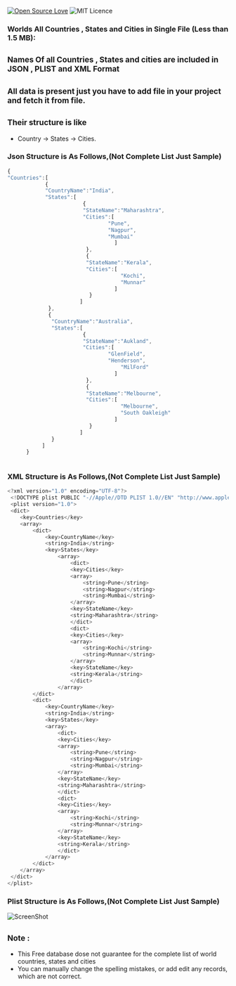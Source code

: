 [![Open Source Love](https://badges.frapsoft.com/os/v1/open-source.png?v=103)](https://github.com/ellerbrock/open-source-badges/)          ![MIT Licence](https://img.shields.io/badge/Lisence-Apache%202.0-brightgreen.svg)

### Worlds All Countries , States and Cities in Single File (Less than 1.5 MB):

<sub>Names Of all Countries , States and cities are included in JSON , PLIST and XML Format</sub>
-
<sub>All data is present just you have to add file in your project and fetch it from file.</sub>
-
<sub>Their structure is like</sub>
-
* Country -> States -> Cities.

### Json Structure is As Follows,(Not Complete List Just Sample)
```javascript
{
"Countries":[
			{
            "CountryName":"India",
			"States":[
						{
                        "StateName":"Maharashtra",
						"Cities":[
								"Pune",
								"Nagpur",
								"Mumbai"
                                  ]
                         },
                         {
                         "StateName":"Kerala",
                         "Cities":[
                         			"Kochi",
                                    "Munnar"
                                  ]
                          }
                       ]
             },
             {
              "CountryName":"Australia",
			  "States":[
						{
                        "StateName":"Aukland",
						"Cities":[
								"GlenField",
								"Henderson",
									"MilFord"
                                  ]
                         },
                         {
                         "StateName":"Melbourne",
                         "Cities":[
                         			"Melbourne",
                                    "South Oakleigh"
                                  ]
                          }
                       ]
              }
           ]
      }
             
```

### XML Structure is As Follows,(Not Complete List Just Sample)
```javascript
<?xml version="1.0" encoding="UTF-8"?>
 <!DOCTYPE plist PUBLIC "-//Apple//DTD PLIST 1.0//EN" "http://www.apple.com/DTDs/PropertyList-1.0.dtd">
 <plist version="1.0">
 <dict>
	<key>Countries</key>
	<array>
        <dict>
            <key>CountryName</key>
            <string>India</string>
            <key>States</key>
                <array>
                    <dict>
                    <key>Cities</key>
                    <array>
                        <string>Pune</string>
                        <string>Nagpur</string>
                        <string>Mumbai</string>
                    </array>
                    <key>StateName</key>
                    <string>Maharashtra</string>
                    </dict>
                    <dict>
                    <key>Cities</key>
                    <array>
                        <string>Kochi</string>
                        <string>Munnar</string>
                    </array>
                    <key>StateName</key>
                    <string>Kerala</string>
                    </dict>
                </array>
        </dict>
        <dict>
            <key>CountryName</key>
            <string>India</string>
            <key>States</key>
            <array>
                <dict>
                <key>Cities</key>
                <array>
                    <string>Pune</string>
                    <string>Nagpur</string>
                    <string>Mumbai</string>
                </array>
                <key>StateName</key>
                <string>Maharashtra</string>
                </dict>
                <dict>
                <key>Cities</key>
                <array>
                    <string>Kochi</string>
                    <string>Munnar</string>
                </array>
                <key>StateName</key>
                <string>Kerala</string>
                </dict>
            </array>
        </dict>
    </array>
 </dict>
</plist>
```
### Plist Structure is As Follows,(Not Complete List Just Sample)
![ScreenShot](https://github.com/sagarshirbhate/Worlds-All-Country-State-City-Database/blob/master/Plist_Screenshot.png)

<sub>Note :</sub>
- 
* This Free database dose not guarantee for the complete list of world countries, states and cities
* You can manually change the spelling mistakes, or add edit any records, which are not correct.


